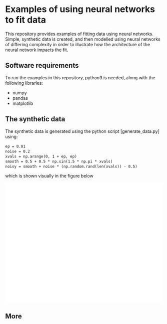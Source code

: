 # Examples of using neural networks to fit data

This repository provides examples of fitting data using neural networks.  Simple, synthetic data is created, and then modelled using neural networks of differing complexity in order to illustrate how the architecture of the neural network impacts the fit.

## Software requirements

To run the examples in this repository, python3 is needed, along with the following libraries:

- numpy
- pandas
- matplotlib

## The synthetic data

The synthetic data is generated using the python script [generate_data.py] using:

```
ep = 0.01
noise = 0.2
xvals = np.arange(0, 1 + ep, ep)
smooth = 0.5 + 0.5 * np.sin(1.5 * np.pi * xvals)
noisy = smooth + noise * (np.random.rand(len(xvals)) - 0.5)
```

which is shown visually in the figure below

![The synthetic data](data.svg)

## More



